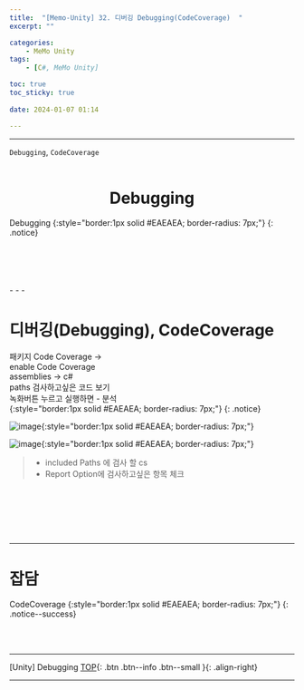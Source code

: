 ```yaml
---
title:  "[Memo-Unity] 32. 디버깅 Debugging(CodeCoverage)  "
excerpt: ""

categories:
    - MeMo Unity
tags:
    - [C#, MeMo Unity]

toc: true
toc_sticky: true
 
date: 2024-01-07 01:14

---
```

- - -

`Debugging`, `CodeCoverage`
<BR><BR>

<center><H1>  Debugging  </H1></center>
Debugging
{:style="border:1px solid #EAEAEA; border-radius: 7px;"}
{: .notice} 
<br><br><br><br><br><br>
- - - 


# 디버깅(Debugging), CodeCoverage

패키지 Code Coverage ->  
enable Code Coverage  
assemblies -> c#  
paths 검사하고싶은 코드 보기  
녹화버튼 누르고 실행하면 - 분석  
{:style="border:1px solid #EAEAEA; border-radius: 7px;"}
{: .notice}  

![image](https://github.com/levell1/levell1.github.io/assets/96651722/379d05cf-673d-4aef-9475-5cba1b4e9bcf){:style="border:1px solid #EAEAEA; border-radius: 7px;"}  

![image](https://github.com/levell1/levell1.github.io/assets/96651722/6f89e6fd-1011-49f4-b1f4-2979758f1cb6){:style="border:1px solid #EAEAEA; border-radius: 7px;"}  

> - included Paths 에 검사 할 cs  
> - Report Option에 검사하고싶은 항목 체크   

<br><br><br><br><br>
- - - 

# 잡담
CodeCoverage
{:style="border:1px solid #EAEAEA; border-radius: 7px;"}
{: .notice--success}  

<br><br>
- - - 

[Unity] Debugging
[TOP](#){: .btn .btn--info .btn--small }{: .align-right}
<br>
- - -

